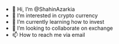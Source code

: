 - 👋 Hi, I’m @ShahinAzarkia
- 👀 I’m interested in crypto currency
- 🌱 I’m currently learning how to invest
- 💞️ I’m looking to collaborate on exchange
- 📫 How to reach me via email

<!---
ShahinAzarkia/ShahinAzarkia is a ✨ special ✨ repository because its `README.md` (this file) appears on your GitHub profile.
You can click the Preview link to take a look at your changes.
--->
